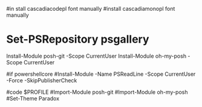 #in stall cascadiacodepl  font manually
#install  cascadiamonopl font manually


# Set-PSRepository psgallery
Install-Module posh-git -Scope CurrentUser
Install-Module oh-my-posh -Scope CurrentUser



#if powershellcore
#Install-Module -Name PSReadLine -Scope CurrentUser -Force -SkipPublisherCheck


#code $PROFILE 
#Import-Module posh-git
#Import-Module oh-my-posh
#Set-Theme Paradox
